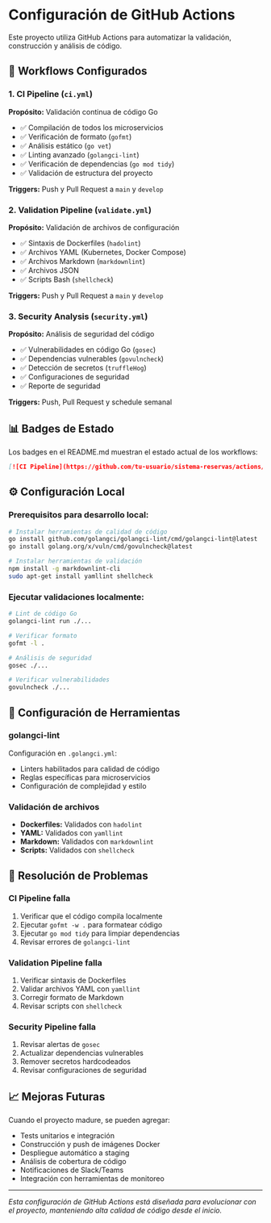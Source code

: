 # Configuración de GitHub Actions

Este proyecto utiliza GitHub Actions para automatizar la validación, construcción y análisis de código.

## 🚀 Workflows Configurados

### 1. CI Pipeline (`ci.yml`)
**Propósito:** Validación continua de código Go
- ✅ Compilación de todos los microservicios
- ✅ Verificación de formato (`gofmt`)
- ✅ Análisis estático (`go vet`)
- ✅ Linting avanzado (`golangci-lint`)
- ✅ Verificación de dependencias (`go mod tidy`)
- ✅ Validación de estructura del proyecto

**Triggers:** Push y Pull Request a `main` y `develop`

### 2. Validation Pipeline (`validate.yml`)
**Propósito:** Validación de archivos de configuración
- ✅ Sintaxis de Dockerfiles (`hadolint`)
- ✅ Archivos YAML (Kubernetes, Docker Compose)
- ✅ Archivos Markdown (`markdownlint`)
- ✅ Archivos JSON
- ✅ Scripts Bash (`shellcheck`)

**Triggers:** Push y Pull Request a `main` y `develop`

### 3. Security Analysis (`security.yml`)
**Propósito:** Análisis de seguridad del código
- ✅ Vulnerabilidades en código Go (`gosec`)
- ✅ Dependencias vulnerables (`govulncheck`)
- ✅ Detección de secretos (`truffleHog`)
- ✅ Configuraciones de seguridad
- ✅ Reporte de seguridad

**Triggers:** Push, Pull Request y schedule semanal

## 📊 Badges de Estado

Los badges en el README.md muestran el estado actual de los workflows:

```markdown
[![CI Pipeline](https://github.com/tu-usuario/sistema-reservas/actions/workflows/ci.yml/badge.svg)](https://github.com/tu-usuario/sistema-reservas/actions/workflows/ci.yml)
```

## ⚙️ Configuración Local

### Prerequisitos para desarrollo local:
```bash
# Instalar herramientas de calidad de código
go install github.com/golangci/golangci-lint/cmd/golangci-lint@latest
go install golang.org/x/vuln/cmd/govulncheck@latest

# Instalar herramientas de validación
npm install -g markdownlint-cli
sudo apt-get install yamllint shellcheck
```

### Ejecutar validaciones localmente:
```bash
# Lint de código Go
golangci-lint run ./...

# Verificar formato
gofmt -l .

# Análisis de seguridad
gosec ./...

# Verificar vulnerabilidades
govulncheck ./...
```

## 🔧 Configuración de Herramientas

### golangci-lint
Configuración en `.golangci.yml`:
- Linters habilitados para calidad de código
- Reglas específicas para microservicios
- Configuración de complejidad y estilo

### Validación de archivos
- **Dockerfiles:** Validados con `hadolint`
- **YAML:** Validados con `yamllint`
- **Markdown:** Validados con `markdownlint`
- **Scripts:** Validados con `shellcheck`

## 🚨 Resolución de Problemas

### CI Pipeline falla
1. Verificar que el código compila localmente
2. Ejecutar `gofmt -w .` para formatear código
3. Ejecutar `go mod tidy` para limpiar dependencias
4. Revisar errores de `golangci-lint`

### Validation Pipeline falla
1. Verificar sintaxis de Dockerfiles
2. Validar archivos YAML con `yamllint`
3. Corregir formato de Markdown
4. Revisar scripts con `shellcheck`

### Security Pipeline falla
1. Revisar alertas de `gosec`
2. Actualizar dependencias vulnerables
3. Remover secretos hardcodeados
4. Revisar configuraciones de seguridad

## 📈 Mejoras Futuras

Cuando el proyecto madure, se pueden agregar:
- Tests unitarios e integración
- Construcción y push de imágenes Docker
- Despliegue automático a staging
- Análisis de cobertura de código
- Notificaciones de Slack/Teams
- Integración con herramientas de monitoreo

---

*Esta configuración de GitHub Actions está diseñada para evolucionar con el proyecto, manteniendo alta calidad de código desde el inicio.*
